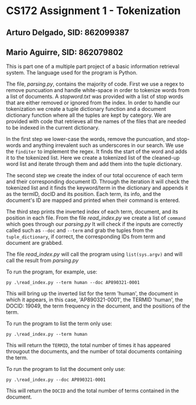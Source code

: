 # CS172 Assignment 1 - Tokenization

## Arturo Delgado, SID: 862099387
## Mario Aguirre, SID: 862079802

This is part one of a multiple part project of a basic information retrieval system. The language used for the program is Python.

The file, *parsing.py*, contains the majority of code. First we use a regex to remove puncuation and handle white-space in order to tokenize words from a list of documents.
A *stopword.txt* was provided with a list of stop words that are either removed or ignored from the index. In order to handle our tokenization we create a tuple dictionary function and a document dictionary function where all the tuples are kept by category. 
We are provided with code that retrieves all the names of the files that are needed to be indexed in the current dictionary.

In the first step we lower-case the words, remove the puncuation, and stop-words and anything irrevalent such as underscores in our search. We use the `finditer` to implement the regex. It finds the start of the word and adds it to the tokenized list. Here we create a tokenized list of the cleaned-up word list and iterate through them and add them into the tuple dictionary.

The second step we create the index of our total occurence of each term and their corresponding document ID. Through the iteration it will check the tokenized list and it finds the keyword/term in the dictionary and appends it as the termID, docID and its position. Each term, its info, and the document's ID are mapped and printed when their command is entered. 

The third step prints the inverted index of each term, document, and its position in each file. From the file *read_index.py* we create a list of `command` which goes through our *parsing.py* It will check if the inputs are correctly called such as `--doc` and `--term` and grab the tuples from the `tuple_dictionary`, if correct, the corresponding IDs from term and document are grabbed.

The file *read_index.py* will call the program using `list(sys.argv)` and will call the result from *parsing.py*

To run the program, for example, use: 

`py .\read_index.py --term human --doc AP890321-0001` 

This will bring up the inverted list for the term 'human', the document in which it appears, in this case, 'AP890321-0001', the TERMID 'human', the DOCID: 19049, the term frequency in the document, and the positions of the term.

To run the program to list the term only use:

`py .\read_index.py --term human`

This will return the `TERMID`, the total number of times it has appeared througout the documents, and the number of total documents containing the term.

To run the program to list the document only use:

`py .\read_index.py --doc AP890321-0001`

This will return the `DOCID` and the total number of terms contained in the document.
